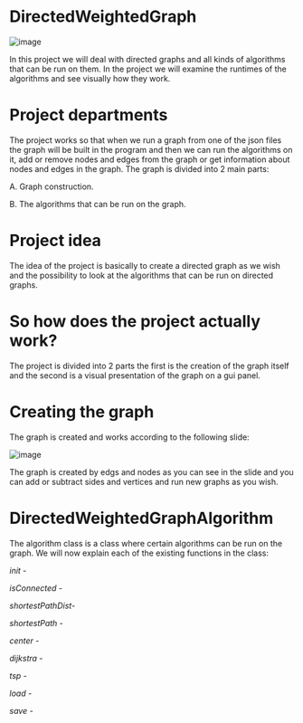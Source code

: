 # DirectedWeightedGraph
![image](https://user-images.githubusercontent.com/93542763/145729799-45139d78-a5d7-4e34-9a3d-7fdf4723e964.png)

In this project we will deal with directed graphs and all kinds of algorithms that can be run on them.
In the project we will examine the runtimes of the algorithms and see visually how they work.

# Project departments
The project works so that when we run a graph from one of the json files the graph will be built in the program and then we can run the algorithms on it, add or remove nodes and edges from the graph or get information about nodes and edges in the graph.
The graph is divided into 2 main parts:

A. Graph construction.

B. The algorithms that can be run on the graph.

# Project idea
The idea of ​​the project is basically to create a directed graph as we wish and the possibility to look at the algorithms that can be run on directed graphs.

# So how does the project actually work?
The project is divided into 2 parts the first is the creation of the graph itself and the second is a visual presentation of the graph on a gui panel.

# Creating the graph
The graph is created and works according to the following slide:

![image](https://user-images.githubusercontent.com/93542763/145778013-a32bc937-a3d3-49d0-8b05-6386c16397c5.png)

The graph is created by edgs and nodes as you can see in the slide and you can add or subtract sides and vertices and run new graphs as you wish.

# DirectedWeightedGraphAlgorithm
The algorithm class is a class where certain algorithms can be run on the graph.
We will now explain each of the existing functions in the class:

*init* - 

*isConnected* -

*shortestPathDist*-

*shortestPath* -

*center* -

*dijkstra* - 

*tsp* -

*load* - 

*save* -
